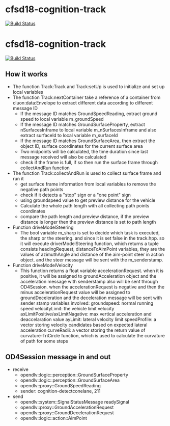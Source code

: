 # cfsd18-cognition-track
[![Build Status](https://travis-ci.org/cfsd/cfsd18-cognition-track.svg?branch=master)](https://travis-ci.org/cfsd/cfsd18-cognition-track)
# cfsd18-cognition-track
[![Build Status](https://travis-ci.org/cfsd/cfsd18-cognition-track.svg?branch=master)](https://travis-ci.org/cfsd/cfsd18-cognition-track)

## How it works

- The function Track:Track and Track:setUp is used to initialize and set up local variables
- The function Track:nextContainer take a reference of a container from cluon:data:Envelope to extract different data according to different message ID
  - If the message ID matches GroundSpeedReading, extract ground speed to local variable m_groundSpeed
  - If the message ID matches GroundSurfaceProperty, extract nSurfacesInframe to local variable m_nSurfacesInframe and also extract surfaceId to local variable m_surfaceId
  - If the message ID matches GroundSurfaceArea, then extract the object ID, surface coordinates for the current surface area
  - Two midpoints will be calculated, the time duration since last message received will also be calculated
  - check if the frame is full, if so then run the surface frame through collectAndRun function
- The function Track:collectAndRun is used to collect surface frame and run it
  - get surface frame information from local variables to remove the negative path points
  - check if it detects a "stop" sign or a "one point" sign
  - using groundspeed value to get preview distance for the vehicle
  - Calculate the whole path length with all collecting path points coordinates
  - compare the path length and preview distance, if the preview distance is longer then the preview distance is set to path length
- Function driveModelSteering
  - The bool variable m_sharp is set to decide which task is executed, the sharp or the steering. and since it is set false in the track.hpp. so it will execute driverModelSteering function, which returns a tuple consists headingRequest, distanceToAimPoint variables, they are the values of azimuthAngle and distance of the aim-point steer in action object. and the steer message will be sent with the m_senderstamp.
- Function driveModelVelocity
  - This function returns a float variable accelerationRequest. when it is positive, it will be assigned to groundAcceleration object and the acceleration message with senderstamp also will be sent through OD4Session. when the accelerationRequest is negative and then the minus accelerationRequest value will be assigned to groundDeceleration and the deceleration message will be sent with sender stamp
  variables involved: groundspeed: normal running speed velocityLimit: the vehicle limit velocity axLimitPositive/axLimitNagative: max vertical acceleration and deaccelaration value ayLimit: lateral velocity limit speedProfile: a vector storing velocity candidates based on expected lateral acceleration curveRadii: a vector storing the return value of curvature-TriCircle function, which is used to calculate the curvature of path for some steps
## OD4Session message in and out 
- receive 
    - opendlv::logic::perception::GroundSurfaceProperty
    - opendlv::logic::perception::GroundSurfaceArea
    - opendlv::proxy::GroundSpeedReading
    - sender: cognition-detectconelane, 211
- send
    - opendlv::system::SignalStatusMessage readySignal
    - opendlv::proxy::GroundAccelerationRequest
    - opendlv::proxy::GroundDecelerationRequest
    - opendlv::logic::action::AimPoint